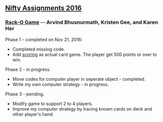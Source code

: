 ## [Nifty Assignments 2016]

### [Rack-O Game] -- Arvind Bhusnurmath, Kristen Gee, and Karen Her  

Phase 1 - completed on Nov 21, 2016:  
* Completed missing code.  
* Add [scoring] as actual card game.  The player get 500 points or over to win.

Phase 2 - in progress.
* Move codes for computer player in seperate object - completed.
* Write my own computer strategy - in progress.

Phase 3 - pending.
* Modify game to support 2 to 4 players. 
* Improve my computer strategy by tracing known cards on deck and other player's hand.

[Nifty Assignments 2016]: http://nifty.stanford.edu
[Rack-O Game]: http://nifty.stanford.edu/2016/arvind-racko/
[scoring]: http://www.hasbro.com/common/instruct/Racko(1987).PDF
